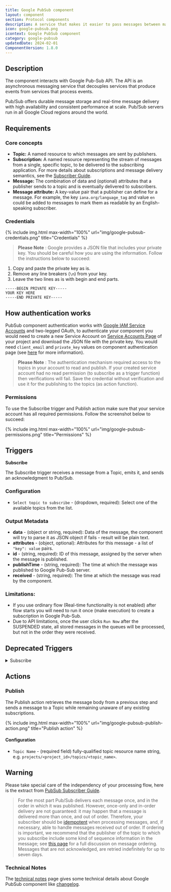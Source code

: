 ```yaml
---
title: Google PubSub component
layout: component
section: Protocol components
description: A service that makes it easier to pass messages between machines and to collect data from IoT-devices.
icon: google-pubsub.png
icontext: Google PubSub component
category: google-pubsub
updatedDate: 2024-02-01
ComponentVersion: 1.8.0
---
```


## Description

The component interacts with Google Pub-Sub API. The API is an asynchronous messaging service that decouples services that produce events from services that process events.

Pub/Sub offers durable message storage and real-time message delivery with high availability and consistent performance at scale. Pub/Sub servers run in all Google Cloud regions around the world.

## Requirements

### Core concepts

- **Topic:** A named resource to which messages are sent by publishers.
- **Subscription:** A named resource representing the stream of messages from a single, specific topic, to be delivered to the subscribing application. For more details about subscriptions and message delivery semantics, see the [Subscriber Guide](https://cloud.google.com/pubsub/subscriber).
- **Message:** The combination of data and (optional) attributes that a publisher sends to a topic and is eventually delivered to subscribers.
- **Message attribute:** A key-value pair that a publisher can define for a message. For example, the key `iana.org/language_tag` and value `en` could be added to messages to mark them as readable by an English-speaking subscriber.

### Credentials

{% include img.html max-width="100%" url="img/google-pubsub-credentials.png" title="Credentials" %}

> **Please Note** : Google provides a JSON file that includes your private key. You should be careful how you are using the information. Follow the instructions below to succeed:

1.  Copy and paste the private key as is.
2.  Remove any line breakers (`\n`) from your key.
3.  Leave the two lines as is with begin and end parts.

```
-----BEGIN PRIVATE KEY-----
YOUR KEY HERE
-----END PRIVATE KEY-----

```

## How authentication works

PubSub component authentication works with
[Google IAM Service Accounts](https://developers.google.com/identity/protocols/OAuth2ServiceAccount)
and two-legged OAuth, to authenticate your component you would need to create a new Service Account on [Service Accounts Page](https://console.cloud.google.com/iam-admin/serviceaccounts) of your project and download the JSON file with the private key. You would need ``client_email`` and ``private_key`` values on component authentication page (see [here](https://github.com/google/google-api-nodejs-client#using-jwt-service-tokens) for more information).

> **Please Note** : The authentication mechanism required access to the topics in your account to read and publish.
> If your created service account had no read permission (to subscribe as a trigger function) then verifications will fail. Save the credential without verification and use it for the publishing to the topics (as action function).

### Permissions

To use the Subscribe trigger and Publish action make sure that your service account has all required permissions. Follow the screenshot below to succeed:

{% include img.html max-width="100%" url="img/google-pubsub-permissions.png" title="Permissions" %}

## Triggers

**Subscribe**

The Subscribe trigger receives a message from a Topic, emits it, and sends an acknowledgment to Pub/Sub.

### Configuration

- `Select topic to subscribe` - (dropdown, required): Select one of the available topics from the list.

### Output Metadata

- **data** - (object or string, required): Data of the message, the component will try to parse it as JSON object if fails - result will be plain text.
- **attributes** - (object, optional): Attributes for this message - a list of `"key": value` pairs.
- **id** - (string, required): ID of this message, assigned by the server when the message is published.
- **publishTime** - (string, required): The time at which the message was published to Google Pub-Sub server.
- **received** - (string, required): The time at which the message was read by the component.

### Limitations:
* If you use ordinary flow (Real-time functionality is not enabled) after flow starts you will need to run it once (make execution) to create a subscription in Google Pub-Sub.
* Due to API limitations, once the user clicks `Run Now` after the SUSPENDED state, all stored messages in the queues will be processed, but not in the order they were received.


## Deprecated Triggers

<details closed markdown="block">
<summary>
Subscribe
</summary>

### Subscribe

The Subscribe trigger receives a message from a Topic, emits it, and sends an acknowledgment to Pub/Sub.

{% include img.html max-width="100%" url="img/google-pubsub-subscribe-trigger.png" title="Subscribe trigger" %}

#### Configuration

- `Topic Name` - (required field): Fully-qualified topic resource name string, e.g. `projects/<project_id>/topics/<topic_name>`.
</details>

## Actions

### Publish

The Publish action retrieves the message body from a previous step and sends a message to a Topic while remaining unaware of any existing subscriptions.

{% include img.html max-width="100%" url="img/google-pubsub-publish-action.png" title="Publish action" %}

#### Configuration

- `Topic Name` - (required field) fully-qualified topic resource name string, e.g. `projects/<project_id>/topics/<topic_name>`.

## Warning

Please take special care of the independency of your processing flow, here is the extract from [PubSub Subscriber Guide](https://cloud.google.com/pubsub/docs/subscriber).

> For the most part Pub/Sub delivers each message once, and in the order in which it was published. However, once-only and in-order delivery are not guaranteed: it may happen that a message is delivered more than once, and out of order. Therefore, your subscriber should be [idempotent](http://en.wikipedia.org/wiki/Idempotence#Computer_science_meaning) when processing messages, and, if necessary, able to handle messages received out of order. If ordering is important, we recommend that the publisher of the topic to which you subscribe include some kind of sequence information in the message; see [this page](https://cloud.google.com/pubsub/ordering) for a full discussion on message ordering. Messages that are not acknowledged, are retried indefinitely for up to seven days.

### Technical Notes

The [technical notes](technical-notes) page gives some technical details about Google PubSub component like [changelog](/components/google-pubsub/technical-notes#changelog).
